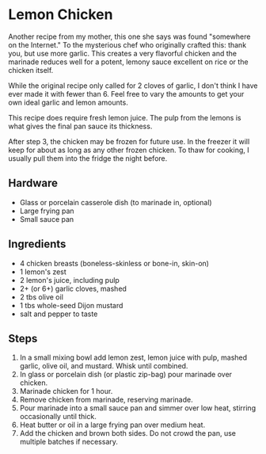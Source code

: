 # Lemon Chicken

Another recipe from my mother, this one she says was found "somewhere on the
Internet." To the mysterious chef who originally crafted this: thank you, but
use more garlic. This creates a very flavorful chicken and the marinade reduces
well for a potent, lemony sauce excellent on rice or the chicken itself.

While the original recipe only called for 2 cloves of garlic, I don't think I
have ever made it with fewer than 6. Feel free to vary the amounts to get your
own ideal garlic and lemon amounts.

This recipe does require fresh lemon juice. The pulp from the lemons is what
gives the final pan sauce its thickness.

After step 3, the chicken may be frozen for future use. In the freezer it will
keep for about as long as any other frozen chicken. To thaw for cooking, I
usually pull them into the fridge the night before.

## Hardware

 - Glass or porcelain casserole dish (to marinade in, optional)
 - Large frying pan
 - Small sauce pan

 ## Ingredients

  - 4 chicken breasts (boneless-skinless or bone-in, skin-on)
  - 1 lemon's zest
  - 2 lemon's juice, including pulp
  - 2+ (or 6+) garlic cloves, mashed
  - 2 tbs olive oil
  - 1 tbs whole-seed Dijon mustard
  - salt and pepper to taste

## Steps

 1. In a small mixing bowl add lemon zest, lemon juice with pulp, mashed garlic,
    olive oil, and mustard. Whisk until combined.
 2. In glass or porcelain dish (or plastic zip-bag) pour marinade over chicken.
 3. Marinade chicken for 1 hour.
 4. Remove chicken from marinade, reserving marinade.
 5. Pour marinade into a small sauce pan and simmer over low heat, stirring occasionally until
    thick.
 6. Heat butter or oil in a large frying pan over medium heat.
 7. Add the chicken and brown both sides. Do not crowd the pan, use multiple
    batches if necessary.
